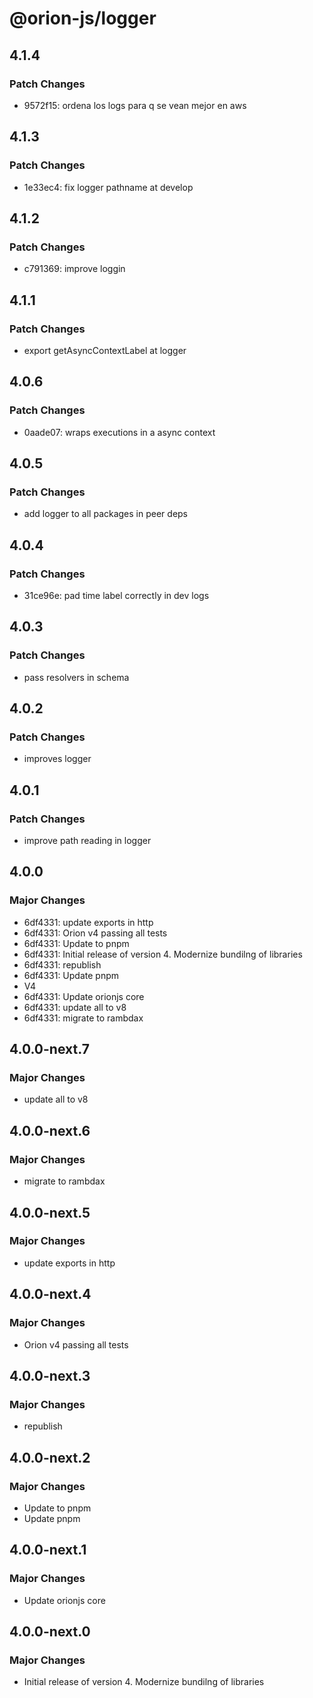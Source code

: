 # @orion-js/logger

## 4.1.4

### Patch Changes

- 9572f15: ordena los logs para q se vean mejor en aws

## 4.1.3

### Patch Changes

- 1e33ec4: fix logger pathname at develop

## 4.1.2

### Patch Changes

- c791369: improve loggin

## 4.1.1

### Patch Changes

- export getAsyncContextLabel at logger

## 4.0.6

### Patch Changes

- 0aade07: wraps executions in a async context

## 4.0.5

### Patch Changes

- add logger to all packages in peer deps

## 4.0.4

### Patch Changes

- 31ce96e: pad time label correctly in dev logs

## 4.0.3

### Patch Changes

- pass resolvers in schema

## 4.0.2

### Patch Changes

- improves logger

## 4.0.1

### Patch Changes

- improve path reading in logger

## 4.0.0

### Major Changes

- 6df4331: update exports in http
- 6df4331: Orion v4 passing all tests
- 6df4331: Update to pnpm
- 6df4331: Initial release of version 4. Modernize bundilng of libraries
- 6df4331: republish
- 6df4331: Update pnpm
- V4
- 6df4331: Update orionjs core
- 6df4331: update all to v8
- 6df4331: migrate to rambdax

## 4.0.0-next.7

### Major Changes

- update all to v8

## 4.0.0-next.6

### Major Changes

- migrate to rambdax

## 4.0.0-next.5

### Major Changes

- update exports in http

## 4.0.0-next.4

### Major Changes

- Orion v4 passing all tests

## 4.0.0-next.3

### Major Changes

- republish

## 4.0.0-next.2

### Major Changes

- Update to pnpm
- Update pnpm

## 4.0.0-next.1

### Major Changes

- Update orionjs core

## 4.0.0-next.0

### Major Changes

- Initial release of version 4. Modernize bundilng of libraries
